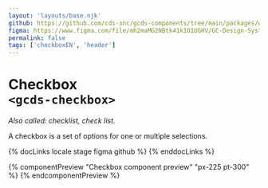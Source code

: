```yaml
---
layout: 'layouts/base.njk'
github: https://github.com/cds-snc/gcds-components/tree/main/packages/web/src/components/gcds-checkbox
figma: https://www.figma.com/file/mh2maMG2NBtk41k1O1UGHV/GC-Design-System?type=design&node-id=462-320&mode=design&t=cnzP5UArhqfb5Bks-0
permalink: false
tags: ['checkboxEN', 'header']
---
```


# Checkbox<br>`<gcds-checkbox>`

_Also called: checklist, check list._

A checkbox is a set of options for one or multiple selections.

{% docLinks locale stage figma github %}
{% enddocLinks %}

{% componentPreview "Checkbox component preview" "px-225 pt-300" %}
<gcds-fieldset fieldset-id="fieldset" legend="Legend" hint="Hint / Example message.">
<gcds-checkbox
  checkbox-id="form-check-1"
  label="Label"
  hint="Description or example to make the option clearer."
  name="radio"
  checked>
</gcds-checkbox>
<gcds-checkbox
  checkbox-id="form-check-2"
  label="Label"
  hint="Description or example to make the option clearer."
  name="radio">
</gcds-checkbox>
</gcds-fieldset>
{% endcomponentPreview %}
